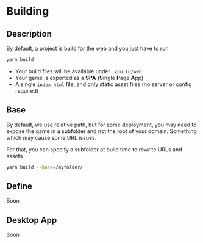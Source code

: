 # Building

## Description

By default, a project is build for the web and you just have to run

```sh
yarn build
```

- Your build files will be available under `./build/web`
- Your game is exported as a **SPA** (**S**ingle **P**age **A**pp)
- A single `index.html` file, and only static asset files (no server or config required)

## Base

By default, we use relative path, but for some deployment, you may need to expose the game in a subfolder and not the root of your domain. Something which may cause some URL issues.

For that, you can specify a subfolder at build time to rewrite URLs and assets

```sh
yarn build --base=/myfolder/
```

## Define

Soon

## Desktop App

Soon
